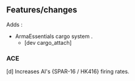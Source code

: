## Features/changes

Adds :
* ArmaEssentials cargo system .
	* [dev cargo_attach]

### ACE

[d] Increases AI's {SPAR-16 / HK416} firing rates.
